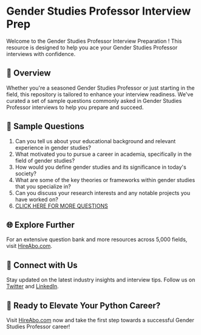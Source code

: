 # Gender Studies Professor Interview Prep

Welcome to the Gender Studies Professor Interview Preparation ! This resource is designed to help you ace your Gender Studies Professor interviews with confidence.

## 🚀 Overview

Whether you're a seasoned Gender Studies Professor or just starting in the field, this repository is tailored to enhance your interview readiness. We've curated a set of sample questions commonly asked in Gender Studies Professor interviews to help you prepare and succeed.

## 📝 Sample Questions

1. Can you tell us about your educational background and relevant experience in gender studies?
2. What motivated you to pursue a career in academia, specifically in the field of gender studies?
3. How would you define gender studies and its significance in today's society?
4. What are some of the key theories or frameworks within gender studies that you specialize in?
5. Can you discuss your research interests and any notable projects you have worked on?
6. [CLICK HERE FOR MORE QUESTIONS](https://hireabo.com/job/7_1_31/Gender%20Studies%20Professor)

## 🌐 Explore Further

For an extensive question bank and more resources across 5,000 fields, visit [HireAbo.com](https://www.hireabo.com).

## 📱 Connect with Us

Stay updated on the latest industry insights and interview tips. Follow us on [Twitter](https://twitter.com/hireabo) and [LinkedIn](https://www.linkedin.com/in/hire-abo-3609972a8/).

## 🚀 Ready to Elevate Your Python Career?

Visit [HireAbo.com](https://www.hireabo.com) now and take the first step towards a successful Gender Studies Professor career!